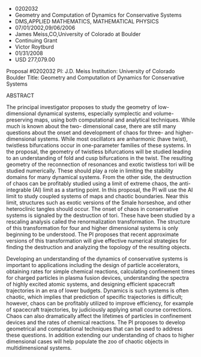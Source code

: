
* 0202032
* Geometry and Computation of Dynamics for Conservative Systems
* DMS,APPLIED MATHEMATICS, MATHEMATICAL PHYSICS
* 07/01/2002,09/06/2006
* James Meiss,CO,University of Colorado at Boulder
* Continuing Grant
* Victor Roytburd
* 01/31/2008
* USD 277,079.00

Proposal #0202032 PI: J.D. Meiss Institution: University of Colorado Boulder
Title: Geometry and Computation of Dynamics for Conservative Systems

ABSTRACT

The principal investigator proposes to study the geometry of low-dimensional
dynamical systems, especially symplectic and volume-preserving maps, using both
computational and analytical techniques. While much is known about the two-
dimensional case, there are still many questions about the onset and development
of chaos for three- and higher-dimensional systems. While most oscillators are
anharmonic (have twist), twistless bifurcations occur in one-parameter families
of these systems. In the proposal, the geometry of twistless bifurcations will
be studied leading to an understanding of fold and cusp bifurcations in the
twist. The resulting geometry of the reconnection of resonances and exotic
twistless tori will be studied numerically. These should play a role in limiting
the stability domains for many dynamical systems. From the other side, the
destruction of chaos can be profitably studied using a limit of extreme chaos,
the anti-integrable (AI) limit as a starting point. In this proposal, the PI
will use the AI limit to study coupled systems of maps and chaotic boundaries.
Near this limit, structures such as exotic versions of the Smale horseshoe, and
other heteroclinic tangles should occur. The onset of chaos in conservative
systems is signaled by the destruction of tori. These have been studied by a
rescaling analysis called the renormalization transformation. The structure of
this transformation for four and higher dimensional systems is only beginning to
be understood. The PI proposes that recent approximate versions of this
transformation will give effective numerical strategies for finding the
destruction and analyzing the topology of the resulting objects.

Developing an understanding of the dynamics of conservative systems is important
to applications including the design of particle accelerators, obtaining rates
for simple chemical reactions, calculating confinement times for charged
particles in plasma fusion devices, understanding the spectra of highly excited
atomic systems, and designing efficient spacecraft trajectories in an era of
lower budgets. Dynamics is such systems is often chaotic, which implies that
prediction of specific trajectories is difficult; however, chaos can be
profitably utilized to improve efficiency, for example of spacecraft
trajectories, by judiciously applying small course corrections. Chaos can also
dramatically affect the lifetimes of particles in confinement devices and the
rates of chemical reactions. The PI proposes to develop geometrical and
computational techniques that can be used to address these questions. In
addition extending our understanding of chaos to higher dimensional cases will
help populate the zoo of chaotic objects in multidimensional systems.
